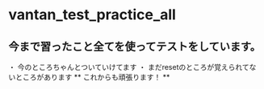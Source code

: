 # vantan_test_practice_all
## 今まで習ったこと全てを使ってテストをしています。
・ 今のところちゃんとついていけてます
・ まだresetのところが覚えられてないところがあります
** これからも頑張ります！ **